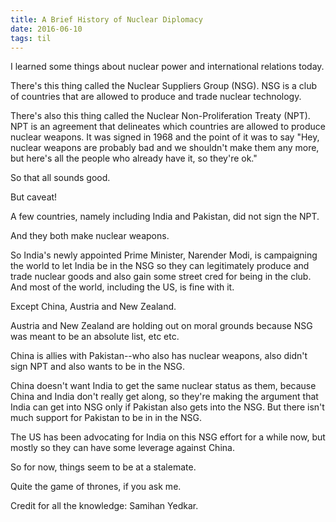 ```yaml
---
title: A Brief History of Nuclear Diplomacy
date: 2016-06-10
tags: til
---
```


I learned some things about nuclear power and international relations today.

There's this thing called the Nuclear Suppliers Group (NSG). NSG is a club of
countries that are allowed to produce and trade nuclear technology.

There's also this thing called the Nuclear Non-Proliferation Treaty (NPT). NPT
is an agreement that delineates which countries are allowed to produce
nuclear weapons. It was signed in 1968 and the point of it was to say "Hey,
nuclear weapons are probably bad and we shouldn't make them any more, but here's
all the people who already have it, so they're ok."

So that all sounds good.

But caveat!

A few countries, namely including India and Pakistan, did not sign the NPT.

And they both make nuclear weapons.

So India's newly appointed Prime Minister, Narender Modi, is campaigning
the world to let India be in the NSG so they can legitimately produce
and trade nuclear goods and also gain some street cred for being in the
club. And most of the world, including the US, is fine with it.

Except China, Austria and New Zealand.

Austria and New Zealand are holding out on moral grounds because NSG
was meant to be an absolute list, etc etc.

China is allies with Pakistan--who also has nuclear weapons, also didn't
sign NPT and also wants to be in the NSG.

China doesn't want India to get the same nuclear status as them, because
China and India don't really get along, so they're making the argument
that India can get into NSG only if Pakistan also gets into the NSG.
But there isn't much support for Pakistan to be in in the NSG.

The US has been advocating for India on this NSG effort for a while
now, but mostly so they can have some leverage against China.

So for now, things seem to be at a stalemate.

Quite the game of thrones, if you ask me.

Credit for all the knowledge: Samihan Yedkar.
